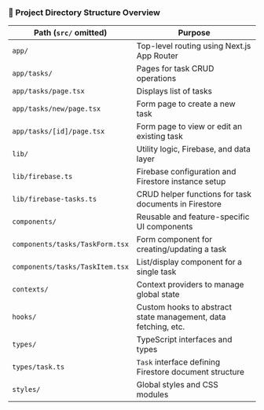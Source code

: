 ### 📁 Project Directory Structure Overview

| Path (`src/` omitted)           | Purpose                                                        |
| ------------------------------- | -------------------------------------------------------------- |
| `app/`                          | Top-level routing using Next.js App Router                     |
| `app/tasks/`                    | Pages for task CRUD operations                                 |
| `app/tasks/page.tsx`            | Displays list of tasks                                         |
| `app/tasks/new/page.tsx`        | Form page to create a new task                                 |
| `app/tasks/[id]/page.tsx`       | Form page to view or edit an existing task                     |
| `lib/`                          | Utility logic, Firebase, and data layer                        |
| `lib/firebase.ts`               | Firebase configuration and Firestore instance setup            |
| `lib/firebase-tasks.ts`         | CRUD helper functions for task documents in Firestore          |
| `components/`                   | Reusable and feature-specific UI components                    |
| `components/tasks/TaskForm.tsx` | Form component for creating/updating a task                    |
| `components/tasks/TaskItem.tsx` | List/display component for a single task                       |
| `contexts/`                     | Context providers to manage global state                       |
| `hooks/`                        | Custom hooks to abstract state management, data fetching, etc. |
| `types/`                        | TypeScript interfaces and types                                |
| `types/task.ts`                 | `Task` interface defining Firestore document structure         |
| `styles/`                       | Global styles and CSS modules                                  |
